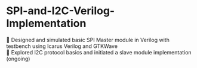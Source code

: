 # SPI-and-I2C-Verilog-Implementation
🔹 Designed and simulated basic SPI Master module in Verilog with testbench using Icarus Verilog and GTKWave  
🔹 Explored I2C protocol basics and initiated a slave module implementation (ongoing)
